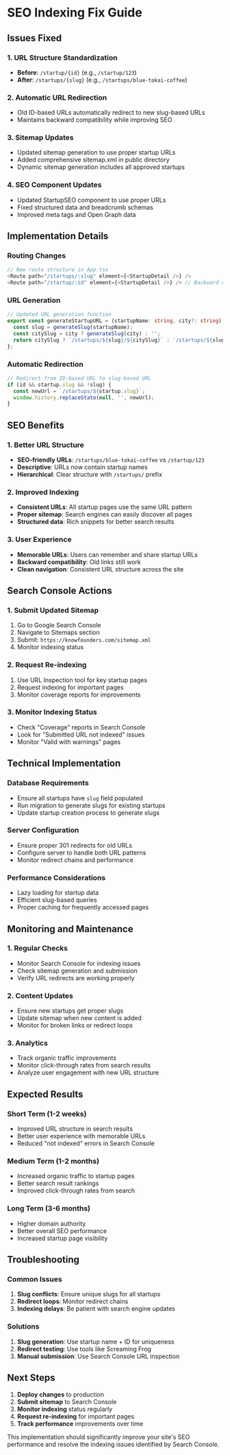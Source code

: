 # SEO Indexing Fix Guide

## Issues Fixed

### 1. URL Structure Standardization
- **Before**: `/startup/{id}` (e.g., `/startup/123`)
- **After**: `/startups/{slug}` (e.g., `/startups/blue-tokai-coffee`)

### 2. Automatic URL Redirection
- Old ID-based URLs automatically redirect to new slug-based URLs
- Maintains backward compatibility while improving SEO

### 3. Sitemap Updates
- Updated sitemap generation to use proper startup URLs
- Added comprehensive sitemap.xml in public directory
- Dynamic sitemap generation includes all approved startups

### 4. SEO Component Updates
- Updated StartupSEO component to use proper URLs
- Fixed structured data and breadcrumb schemas
- Improved meta tags and Open Graph data

## Implementation Details

### Routing Changes
```typescript
// New route structure in App.tsx
<Route path="/startups/:slug" element={<StartupDetail />} />
<Route path="/startup/:id" element={<StartupDetail />} /> // Backward compatibility
```

### URL Generation
```typescript
// Updated URL generation function
export const generateStartupURL = (startupName: string, city?: string): string => {
  const slug = generateSlug(startupName);
  const citySlug = city ? generateSlug(city) : '';
  return citySlug ? `/startups/${slug}/${citySlug}` : `/startups/${slug}`;
};
```

### Automatic Redirection
```typescript
// Redirect from ID-based URL to slug-based URL
if (id && startup.slug && !slug) {
  const newUrl = `/startups/${startup.slug}`;
  window.history.replaceState(null, '', newUrl);
}
```

## SEO Benefits

### 1. Better URL Structure
- **SEO-friendly URLs**: `/startups/blue-tokai-coffee` vs `/startup/123`
- **Descriptive**: URLs now contain startup names
- **Hierarchical**: Clear structure with `/startups/` prefix

### 2. Improved Indexing
- **Consistent URLs**: All startup pages use the same URL pattern
- **Proper sitemap**: Search engines can easily discover all pages
- **Structured data**: Rich snippets for better search results

### 3. User Experience
- **Memorable URLs**: Users can remember and share startup URLs
- **Backward compatibility**: Old links still work
- **Clean navigation**: Consistent URL structure across the site

## Search Console Actions

### 1. Submit Updated Sitemap
1. Go to Google Search Console
2. Navigate to Sitemaps section
3. Submit: `https://knowfounders.com/sitemap.xml`
4. Monitor indexing status

### 2. Request Re-indexing
1. Use URL Inspection tool for key startup pages
2. Request indexing for important pages
3. Monitor coverage reports for improvements

### 3. Monitor Indexing Status
- Check "Coverage" reports in Search Console
- Look for "Submitted URL not indexed" issues
- Monitor "Valid with warnings" pages

## Technical Implementation

### Database Requirements
- Ensure all startups have `slug` field populated
- Run migration to generate slugs for existing startups
- Update startup creation process to generate slugs

### Server Configuration
- Ensure proper 301 redirects for old URLs
- Configure server to handle both URL patterns
- Monitor redirect chains and performance

### Performance Considerations
- Lazy loading for startup data
- Efficient slug-based queries
- Proper caching for frequently accessed pages

## Monitoring and Maintenance

### 1. Regular Checks
- Monitor Search Console for indexing issues
- Check sitemap generation and submission
- Verify URL redirects are working properly

### 2. Content Updates
- Ensure new startups get proper slugs
- Update sitemap when new content is added
- Monitor for broken links or redirect loops

### 3. Analytics
- Track organic traffic improvements
- Monitor click-through rates from search results
- Analyze user engagement with new URL structure

## Expected Results

### Short Term (1-2 weeks)
- Improved URL structure in search results
- Better user experience with memorable URLs
- Reduced "not indexed" errors in Search Console

### Medium Term (1-2 months)
- Increased organic traffic to startup pages
- Better search result rankings
- Improved click-through rates from search

### Long Term (3-6 months)
- Higher domain authority
- Better overall SEO performance
- Increased startup page visibility

## Troubleshooting

### Common Issues
1. **Slug conflicts**: Ensure unique slugs for all startups
2. **Redirect loops**: Monitor redirect chains
3. **Indexing delays**: Be patient with search engine updates

### Solutions
1. **Slug generation**: Use startup name + ID for uniqueness
2. **Redirect testing**: Use tools like Screaming Frog
3. **Manual submission**: Use Search Console URL inspection

## Next Steps

1. **Deploy changes** to production
2. **Submit sitemap** to Search Console
3. **Monitor indexing** status regularly
4. **Request re-indexing** for important pages
5. **Track performance** improvements over time

This implementation should significantly improve your site's SEO performance and resolve the indexing issues identified by Search Console.
